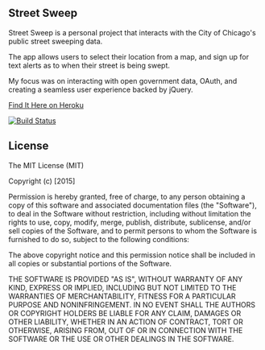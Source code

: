 ## Street Sweep

Street Sweep is a personal project that interacts with the City of Chicago's public street sweeping data.

The app allows users to select their location from a map, and sign up for text alerts as to when their street is being swept.

My focus was on interacting with open government data, OAuth, and creating a seamless user experience backed by jQuery.

[Find It Here on Heroku](https://salty-stream-5695.herokuapp.com/)

[![Build Status](https://travis-ci.org/neslom/swept-away.svg?branch=master)](https://travis-ci.org/neslom/swept-away)

## License

The MIT License (MIT)

Copyright (c) [2015]

Permission is hereby granted, free of charge, to any person obtaining a copy
of this software and associated documentation files (the "Software"), to deal
in the Software without restriction, including without limitation the rights
to use, copy, modify, merge, publish, distribute, sublicense, and/or sell
copies of the Software, and to permit persons to whom the Software is
furnished to do so, subject to the following conditions:

The above copyright notice and this permission notice shall be included in all
copies or substantial portions of the Software.

THE SOFTWARE IS PROVIDED "AS IS", WITHOUT WARRANTY OF ANY KIND, EXPRESS OR
IMPLIED, INCLUDING BUT NOT LIMITED TO THE WARRANTIES OF MERCHANTABILITY,
FITNESS FOR A PARTICULAR PURPOSE AND NONINFRINGEMENT. IN NO EVENT SHALL THE
AUTHORS OR COPYRIGHT HOLDERS BE LIABLE FOR ANY CLAIM, DAMAGES OR OTHER
LIABILITY, WHETHER IN AN ACTION OF CONTRACT, TORT OR OTHERWISE, ARISING FROM,
OUT OF OR IN CONNECTION WITH THE SOFTWARE OR THE USE OR OTHER DEALINGS IN THE
SOFTWARE.

